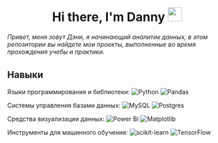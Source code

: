<h1 align="center">Hi there, I'm Danny</a> 
<img src="https://github.com/blackcater/blackcater/raw/main/images/Hi.gif" height="32"/></h1>

###### Привет, меня зовут Дэни, я начинающий аналитик данных, в этом репозитории вы найдете мои проекты, выполненные во время прохождения учебы и практики.

## Навыки

Языки программирования и библиотеки: ![Python](https://img.shields.io/badge/python-3670A0?style=for-the-badge&logo=python&logoColor=ffdd54) 
![Pandas](https://img.shields.io/badge/pandas-%23150458.svg?style=for-the-badge&logo=pandas&logoColor=white)

Системы управления базами данных: ![MySQL](https://img.shields.io/badge/mysql-%2300f.svg?style=for-the-badge&logo=mysql&logoColor=white)
![Postgres](https://img.shields.io/badge/postgres-%23316192.svg?style=for-the-badge&logo=postgresql&logoColor=white)

Средства визуализации данных: ![Power Bi](https://img.shields.io/badge/power_bi-F2C811?style=for-the-badge&logo=powerbi&logoColor=black) ![Matplotlib](https://img.shields.io/badge/Matplotlib-%23ffffff.svg?style=for-the-badge&logo=Matplotlib&logoColor=black)

Инструменты для машинного обучения: ![scikit-learn](https://img.shields.io/badge/scikit--learn-%23F7931E.svg?style=for-the-badge&logo=scikit-learn&logoColor=white) ![TensorFlow](https://img.shields.io/badge/TensorFlow-%23FF6F00.svg?style=for-the-badge&logo=TensorFlow&logoColor=white)
